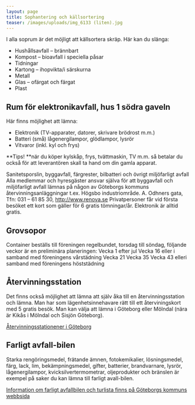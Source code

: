 ```yaml
---
layout: page
title: Sophantering och källsortering
teaser: /images/uploads/img_6133 (liten).jpg
---
```

I alla soprum är det möjligt att källsortera skräp. Här kan du slänga:

* Hushållsavfall – brännbart
* Kompost – bioavfall i speciella påsar
* Tidningar
* Kartong – ihopvikta/i särskurna
* Metall
* Glas – ofärgat och färgat
* Plast

## Rum för elektronikavfall, hus 1 södra gaveln

Här finns möjlighet att lämna:

* Elektronik (TV-apparater, datorer, skrivare brödrost m.m.)
* Batteri (små) lågenergilampor, glödlampor, lysrör
* Vitvaror (inkl. kyl och frys)

**Tips! **när du köper kylskåp, frys, tvättmaskin, TV m.m. så betalar du också för att leverantören skall ta hand om din gamla apparat.

Sanitetsporslin, byggavfall, färgrester, bilbatteri och övrigt miljöfarligt avfall
Alla medlemmar och hyresgäster ansvar själva för att byggavfall och miljöfarligt avfall lämnas på någon av Göteborgs kommuns återvinningsanläggningar t.ex. Högsbo industriområde. A. Odhners gata, Tfn: 031 – 61 85 30, http://www.renova.se 
Privatpersoner får vid första besöket ett kort som gäller för 6 gratis tömningar/år.
Elektronik är alltid gratis.

## Grovsopor

Container beställs till föreningen regelbundet, torsdag till söndag, följande veckor är en preliminära planeringen:
Vecka 1 efter jul
Vecka 16 eller i samband med föreningens vårstädning
Vecka 21
Vecka 35
Vecka 43 elleri samband med föreningens höststädning

## Återvinningsstation

Det finns också möjlighet att lämna att själv åka till en återvinningsstation och lämna. Man har som lägenhetsinnehavare rätt till ett återviningskort med 5 gratis besök. Man kan välja att lämna i Göteborg eller Mölndal (nära är Kikås i Mölndal och Sisjön Göteborg).

[Återvinningsstationener i Göteborg](https://goteborg.se/wps/portal/start/avfall-och-atervinning/har-lamnar-hushall-avfall/atervinningscentraler/hitta-atervinningscentraler/!ut/p/z1/04_Sj9CPykssy0xPLMnMz0vMAfIjo8ziAwy9Ai2cDB0N_N0t3Qw8Q7wD3Py8ffxDgw30wwkpiAJKG-AAjjD96MJOQUZOxgYG7v5GYP14jI8E6jePNzFyNzD0MjH0tjBzMjdw9PF2NjbzNnf1dTPWD9aP0o8qTi0qy0xODS3K0Y-0MDPTL8gNjagKcVQEAOOiYtI!/dz/d5/L2dBISEvZ0FBIS9nQSEh/p0/IZ7_42G01J41K86B70ALKC36K7EMF3=CZ6_P1JQ8B1A0OG9F0ITKPFNKLOUS0=MEdisplayType!lista==/#Z7_42G01J41K86B70ALKC36K7EMF3)

## Farligt avfall-bilen

Starka rengöringsmedel, frätande ämnen, fotokemikalier, lösningsmedel, färg, lack, lim, bekämpningsmedel, gifter, batterier, brandvarnare, lysrör, lågenergilampor, kvicksilvertermometrar, oljeprodukter och bränslen är exempel på saker du kan lämna till farligt avall-bilen.

[Information om farligt avfallbilen och turlista finns på Göteborgs kommuns webbsida](https://goteborg.se/wps/portal/start/avfall-och-atervinning/har-lamnar-hushall-avfall/farligt-avfall-bilen/!ut/p/z1/04_Sj9CPykssy0xPLMnMz0vMAfIjo8ziTYzcDQy9TAy9_f1MnAwcvXxd_JwM3Y3cPcz0wwkpiAJKG-AAjgb6kUD95jj1BxjpB-tH6UcVpxaVZSanllQWpOpHaukX5EZUhTgqKgIAsWiiNw!!/dz/d5/L2dBISEvZ0FBIS9nQSEh/)
